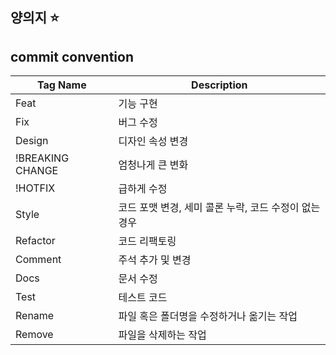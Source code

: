 ## 양의지 ⭐

## commit convention
|Tag Name|Description|
|---|---|
|Feat	| 기능 구현 |
|Fix	| 버그 수정 |
|Design	| 디자인 속성 변경 |
|!BREAKING CHANGE	| 엄청나게 큰 변화 |
|!HOTFIX | 급하게 수정 |
|Style | 코드 포맷 변경, 세미 콜론 누락, 코드 수정이 없는 경우|
|Refactor	| 코드 리팩토링 |
|Comment | 주석 추가 및 변경|
|Docs	| 문서 수정 |
|Test	| 테스트 코드 |
|Rename	| 파일 혹은 폴더명을 수정하거나 옮기는 작업 |
|Remove	| 파일을 삭제하는 작업 |
